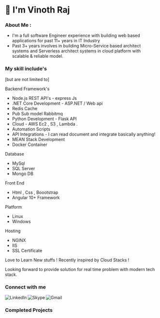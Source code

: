 
<h1 align="left">👋 I'm Vinoth Raj </h1>

### About Me :

- I'm a full software Engineer experience with building web based applications for past 11+ years in IT Industry 
- Past 3+ years involves in building Micro-Service based architect systems and Serverless architect systems in cloud platform with scalable & reliable model.

### My skill include's
[but are not limited to]

Backend Framework's

* Node.js REST API's - express Js  
* .NET Core Development - ASP.NET / Web api 
* Redis Cache 
* Pub Sub model Rabbitmq
* Python Development - Flask API
* Cloud - AWS Ec2 , S3 , Lambda .
* Automation Scripts
* API Integrations - I can read document and integrate basically anything!
* MEAN Stack Development
* Docker Container

Database

* MySql
* SQL Server
* Mongo DB

Front End

* Html , Css , Boootstrap
* Angular 10+ Framework

Platform

- Linux
- Windows

Hosting 

- NGINX
- IIS
- SSL Certificate

Love to Learn New stuffs ! Recently inspired by Cloud Stacks !

Looking forward to provide solution for real time problem with modern tech stack.

### Connect with me 
[<img align="left" alt="LinkedIn" src="https://img.shields.io/badge/LinkedIn-0077B5?style=for-the-badge&logo=linkedin&logoColor=white" />]( https://www.linkedin.com/in/vinothrajs)
[<img align="left" alt="Skype" src="https://img.shields.io/badge/Skype-00AFF0?style=for-the-badge&logo=skype&logoColor=white" />]( skype:vinothrajs1988)
[<img align="left" alt="Gmail" src="https://img.shields.io/badge/Gmail-D14836?style=for-the-badge&logo=gmail&logoColor=white" />]( mailto:vinothrajs88@gmail.com)

<br/>

### Completed Projects 
